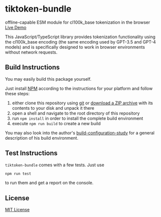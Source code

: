 # tiktoken-bundle #

offline-capable ESM module for cl100k_base tokenization in the browser [Live Demo](https://rozek.de/applets/Tokenization.html)

This JavaScript/TypeScript library provides tokenization functionality using the cl100k_base encoding (the same encoding used by GPT-3.5 and GPT-4 models) and is specifically designed to work in browser environments without network requests.





## Build Instructions ##

You may easily build this package yourself.

Just install [NPM](https://docs.npmjs.com/) according to the instructions for your platform and follow these steps:

1. either clone this repository using [git](https://git-scm.com/) or [download a ZIP archive](https://github.com/rozek/tiktoken-bundle/archive/refs/heads/main.zip) with its contents to your disk and unpack it there 
2. open a shell and navigate to the root directory of this repository
3. run `npm install` in order to install the complete build environment
4. execute `npm run build` to create a new build

You may also look into the author's [build-configuration-study](https://github.com/rozek/build-configuration-study) for a general description of his build environment.

## Test Instructions ##

`tiktoken-bundle` comes with a few tests. Just use

```bash
npm run test
```

to run them and get a report on the console.

## License ##

[MIT License](LICENSE.md)
